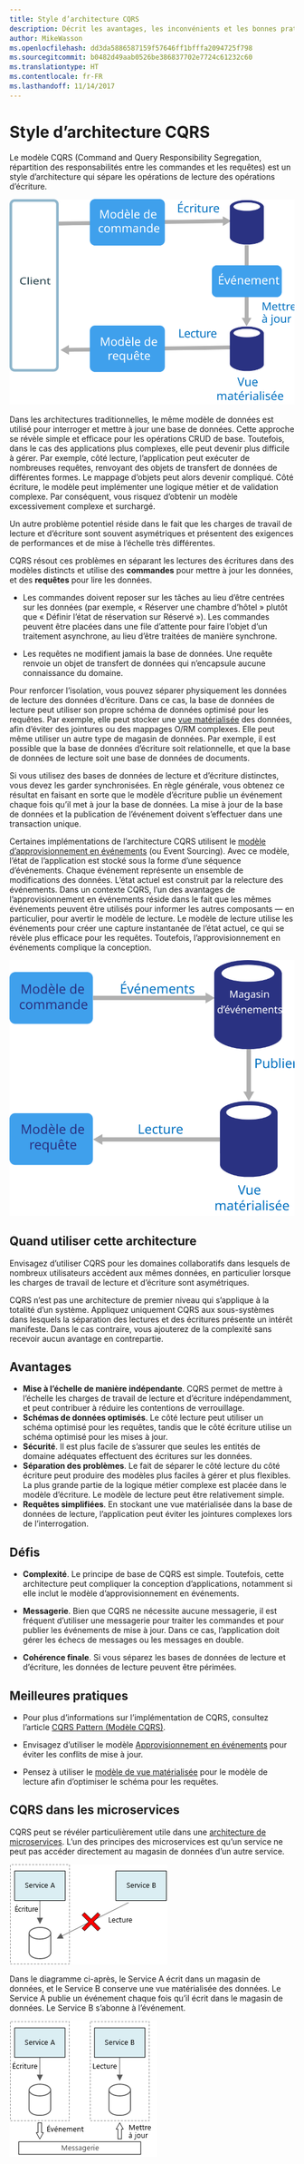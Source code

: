```yaml
---
title: Style d’architecture CQRS
description: Décrit les avantages, les inconvénients et les bonnes pratiques relatifs aux architectures CQRS
author: MikeWasson
ms.openlocfilehash: dd3da5886587159f57646ff1bfffa2094725f798
ms.sourcegitcommit: b0482d49aab0526be386837702e7724c61232c60
ms.translationtype: HT
ms.contentlocale: fr-FR
ms.lasthandoff: 11/14/2017
---
```

# <a name="cqrs-architecture-style"></a>Style d’architecture CQRS

Le modèle CQRS (Command and Query Responsibility Segregation, répartition des responsabilités entre les commandes et les requêtes) est un style d’architecture qui sépare les opérations de lecture des opérations d’écriture. 

![](./images/cqrs-logical.svg)

Dans les architectures traditionnelles, le même modèle de données est utilisé pour interroger et mettre à jour une base de données. Cette approche se révèle simple et efficace pour les opérations CRUD de base. Toutefois, dans le cas des applications plus complexes, elle peut devenir plus difficile à gérer. Par exemple, côté lecture, l’application peut exécuter de nombreuses requêtes, renvoyant des objets de transfert de données de différentes formes. Le mappage d’objets peut alors devenir compliqué. Côté écriture, le modèle peut implémenter une logique métier et de validation complexe. Par conséquent, vous risquez d’obtenir un modèle excessivement complexe et surchargé.

Un autre problème potentiel réside dans le fait que les charges de travail de lecture et d’écriture sont souvent asymétriques et présentent des exigences de performances et de mise à l’échelle très différentes. 

CQRS résout ces problèmes en séparant les lectures des écritures dans des modèles distincts et utilise des **commandes** pour mettre à jour les données, et des **requêtes** pour lire les données.

- Les commandes doivent reposer sur les tâches au lieu d’être centrées sur les données (par exemple, « Réserver une chambre d’hôtel » plutôt que « Définir l’état de réservation sur Réservé »). Les commandes peuvent être placées dans une file d’attente pour faire l’objet d’un traitement asynchrone, au lieu d’être traitées de manière synchrone.

- Les requêtes ne modifient jamais la base de données. Une requête renvoie un objet de transfert de données qui n’encapsule aucune connaissance du domaine.

Pour renforcer l’isolation, vous pouvez séparer physiquement les données de lecture des données d’écriture. Dans ce cas, la base de données de lecture peut utiliser son propre schéma de données optimisé pour les requêtes. Par exemple, elle peut stocker une [vue matérialisée][materialized-view] des données, afin d’éviter des jointures ou des mappages O/RM complexes. Elle peut même utiliser un autre type de magasin de données. Par exemple, il est possible que la base de données d’écriture soit relationnelle, et que la base de données de lecture soit une base de données de documents.

Si vous utilisez des bases de données de lecture et d’écriture distinctes, vous devez les garder synchronisées. En règle générale, vous obtenez ce résultat en faisant en sorte que le modèle d’écriture publie un événement chaque fois qu’il met à jour la base de données. La mise à jour de la base de données et la publication de l’événement doivent s’effectuer dans une transaction unique. 

Certaines implémentations de l’architecture CQRS utilisent le [modèle d’approvisionnement en événements][event-sourcing] (ou Event Sourcing). Avec ce modèle, l’état de l’application est stocké sous la forme d’une séquence d’événements. Chaque événement représente un ensemble de modifications des données. L’état actuel est construit par la relecture des événements. Dans un contexte CQRS, l’un des avantages de l’approvisionnement en événements réside dans le fait que les mêmes événements peuvent être utilisés pour informer les autres composants &mdash; en particulier, pour avertir le modèle de lecture. Le modèle de lecture utilise les événements pour créer une capture instantanée de l’état actuel, ce qui se révèle plus efficace pour les requêtes. Toutefois, l’approvisionnement en événements complique la conception.

![](./images/cqrs-events.svg)

## <a name="when-to-use-this-architecture"></a>Quand utiliser cette architecture

Envisagez d’utiliser CQRS pour les domaines collaboratifs dans lesquels de nombreux utilisateurs accèdent aux mêmes données, en particulier lorsque les charges de travail de lecture et d’écriture sont asymétriques.

CQRS n’est pas une architecture de premier niveau qui s’applique à la totalité d’un système. Appliquez uniquement CQRS aux sous-systèmes dans lesquels la séparation des lectures et des écritures présente un intérêt manifeste. Dans le cas contraire, vous ajouterez de la complexité sans recevoir aucun avantage en contrepartie.

## <a name="benefits"></a>Avantages

- **Mise à l’échelle de manière indépendante**. CQRS permet de mettre à l’échelle les charges de travail de lecture et d’écriture indépendamment, et peut contribuer à réduire les contentions de verrouillage.
- **Schémas de données optimisés**.  Le côté lecture peut utiliser un schéma optimisé pour les requêtes, tandis que le côté écriture utilise un schéma optimisé pour les mises à jour.  
- **Sécurité**. Il est plus facile de s’assurer que seules les entités de domaine adéquates effectuent des écritures sur les données.
- **Séparation des problèmes**. Le fait de séparer le côté lecture du côté écriture peut produire des modèles plus faciles à gérer et plus flexibles. La plus grande partie de la logique métier complexe est placée dans le modèle d’écriture. Le modèle de lecture peut être relativement simple.
- **Requêtes simplifiées**. En stockant une vue matérialisée dans la base de données de lecture, l’application peut éviter les jointures complexes lors de l’interrogation.

## <a name="challenges"></a>Défis

- **Complexité**. Le principe de base de CQRS est simple. Toutefois, cette architecture peut compliquer la conception d’applications, notamment si elle inclut le modèle d’approvisionnement en événements.

- **Messagerie**. Bien que CQRS ne nécessite aucune messagerie, il est fréquent d’utiliser une messagerie pour traiter les commandes et pour publier les événements de mise à jour. Dans ce cas, l’application doit gérer les échecs de messages ou les messages en double. 

- **Cohérence finale**. Si vous séparez les bases de données de lecture et d’écriture, les données de lecture peuvent être périmées. 

## <a name="best-practices"></a>Meilleures pratiques

- Pour plus d’informations sur l’implémentation de CQRS, consultez l’article [CQRS Pattern (Modèle CQRS)][cqrs-pattern].

- Envisagez d’utiliser le modèle [Approvisionnement en événements][event-sourcing] pour éviter les conflits de mise à jour.

- Pensez à utiliser le [modèle de vue matérialisée][materialized-view] pour le modèle de lecture afin d’optimiser le schéma pour les requêtes.

## <a name="cqrs-in-microservices"></a>CQRS dans les microservices

CQRS peut se révéler particulièrement utile dans une [architecture de microservices][microservices]. L’un des principes des microservices est qu’un service ne peut pas accéder directement au magasin de données d’un autre service.

![](./images/cqrs-microservices-wrong.png)

Dans le diagramme ci-après, le Service A écrit dans un magasin de données, et le Service B conserve une vue matérialisée des données. Le Service A publie un événement chaque fois qu’il écrit dans le magasin de données. Le Service B s’abonne à l’événement.

![](./images/cqrs-microservices-right.png)


<!-- links -->

[cqrs-pattern]: ../../patterns/cqrs.md
[event-sourcing]: ../../patterns/event-sourcing.md
[materialized-view]: ../../patterns/materialized-view.md
[microservices]: ./microservices.md
